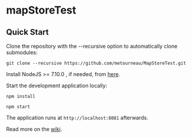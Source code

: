 mapStoreTest
==========

Quick Start
------------

Clone the repository with the --recursive option to automatically clone submodules:

`git clone --recursive https://github.com/metourneau/MapStoreTest.git`

Install NodeJS >= 7.10.0 , if needed, from [here](https://nodejs.org/en/download/releases/).

Start the development application locally:

`npm install`

`npm start`

The application runs at `http://localhost:8081` afterwards.

Read more on the [wiki](https://github.com/metourneau/MapStoreTest.git/wiki).
